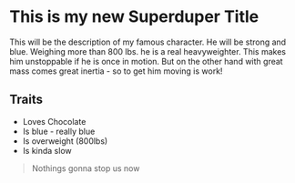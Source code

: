 # This is my new Superduper Title

This will be the description of my famous character. He will be strong and blue. Weighing more than 800 lbs. he is a real heavyweighter. This makes him unstoppable if he is once in motion. But on the other hand with great mass comes great inertia - so to get him moving is work!

## Traits

* Loves Chocolate
* Is blue - really blue
* Is overweight (800lbs)
* Is kinda slow

> Nothings gonna stop us now
